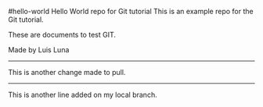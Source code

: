 #hello-world
Hello World repo for Git tutorial
This is an example repo for the Git tutorial.

These are documents to test GIT.

Made by Luis Luna

-------
This is another change made to pull.


---
This is another line added on my local branch.
